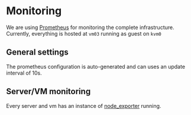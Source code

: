 # Monitoring

We are using [Prometheus](https://prometheus.io/) for monitoring the complete infrastructure. Currently, everything is hosted at `vm03` running as guest on `kvm0`

## General settings
The prometheus configuration is auto-generated and can uses an update interval of 10s.

## Server/VM monitoring
Every server and vm has an instance of [node_exporter](https://github.com/prometheus/node_exporter) running.